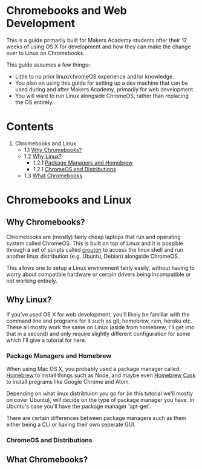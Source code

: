 # Chromebooks and Web Development

This is a guide primarily built for Makers Academy students after their 12 weeks
of using OS X for development and how they can make the change over to Linux on
Chromebooks.

This guide assumes a few things:-

- Little to no prior linux/chromeOS experience and/or knowledge.
- You plan on using this guide for setting up a dev machine that can be used
  during and after Makers Academy, primarily for web development.
- You will want to run Linux alongside ChromeOS, rather than replacing the OS
  entirely.

# Contents

1. Chromebooks and Linux
    - 1.1 [Why Chromebooks?](#id-whychromebooks)
    - 1.2 [Why Linux?](#id-whylinux)
        - 1.2.1 [Package Managers and Homebrew](#id-packagemanagers)
        - 1.2.1 [ChromeOS and Distributions](#id-chromeosdistributions)
    - 1.3 [What Chromebooks](#id-whatchromebooks)
       

# Chromebooks and Linux

## Why Chromebooks?
<div id='id-whychromebooks' />

Chromebooks are (mostly) fairly cheap laptops that run and operating system called
ChromeOS. This is built on top of Linux and it is possible through a set of
scripts called [crouton](https://github.com/dnschneid/crouton) to access the
linux shell and run another linux distribution (e.g. Ubuntu, Debian) alongside
ChromeOS. 

This allows one to setup a Linux environment fairly easily, without having to
worry about compatible hardware or certain drivers being incompatible or not
working entirely. 

## Why Linux?
<div id='id-whylinux' />

If you've used OS X for web development, you'll likely be familiar with the
command line and programs for it such as git, homebrew, rvm, heroku etc. These
all mostly work the same on Linux (aside from homebrew, I'll get into that in a
second) and only require slightly different configuration for some which I'll
give a tutorial for here.

  ### Package Managers and Homebrew
  <div id='id-packagemanagers' />

  When using Mac OS X, you probably used a package manager called
  [Homebrew](http://brew.sh/) to install things such as Node, and maybe even 
  [Homebrew Cask](https://caskroom.github.io/) to install programs like Google
  Chrome and Atom.

  Depending on what linux distribtuion you go for (in this tutorial we'll mostly on
  cover Ubuntu), will decide on the type of package manager you have. In Ubuntu's
  case you'll have the package manager 'apt-get'. 

  There are certain differences
  between package managers such as them either being a CLI or having their own
  seperate GUI.

### ChromeOS and Distributions
<div id='id-chromeosdistributions' />

## What Chromebooks?
<div id="id-whatchromebooks" />

